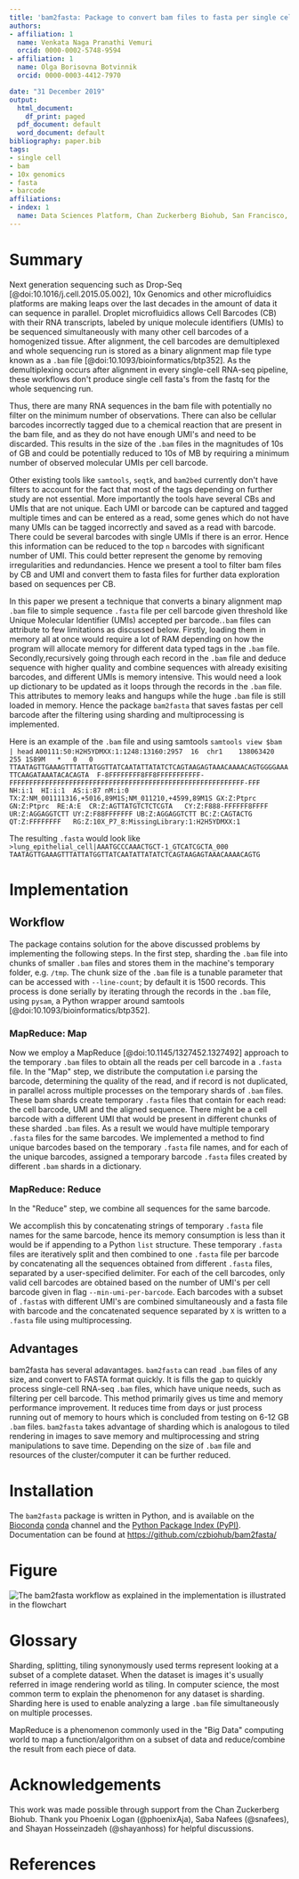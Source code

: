 ```yaml
---
title: 'bam2fasta: Package to convert bam files to fasta per single cell barcode'
authors:
- affiliation: 1
  name: Venkata Naga Pranathi Vemuri
  orcid: 0000-0002-5748-9594
- affiliation: 1
  name: Olga Borisovna Botvinnik
  orcid: 0000-0003-4412-7970

date: "31 December 2019"
output:
  html_document:
    df_print: paged
  pdf_document: default
  word_document: default
bibliography: paper.bib
tags:
- single cell
- bam
- 10x genomics
- fasta
- barcode
affiliations:
- index: 1
  name: Data Sciences Platform, Chan Zuckerberg Biohub, San Francisco, CA
---
```


# Summary

Next generation sequencing such as Drop-Seq [@doi:10.1016/j.cell.2015.05.002], 10x Genomics and other microfluidics platforms are making leaps over the last decades in the amount of data it can sequence in parallel. 
Droplet microfluidics allows Cell Barcodes (CB) with their RNA transcripts, labeled by unique molecule identifiers (UMIs) to be sequenced simultaneously with many other cell barcodes of a homogenized tissue. 
After alignment, the cell barcodes are demultiplexed and whole sequencing run is stored as a binary alignment map file type known as a `.bam` file [@doi:10.1093/bioinformatics/btp352]. 
As the demultiplexing occurs after alignment in every single-cell RNA-seq pipeline, these workflows don't produce single cell fasta's from the fastq for the whole sequencing run. 

Thus, there are many RNA sequences in the bam file with potentially no filter on the minimum number of observations.
There can also be cellular barcodes incorrectly tagged due to a chemical reaction that are present in the bam file, and as they do not have enough UMI's and need to be discarded.
This results in the size of the `.bam` files in the magnitudes of 10s of GB and could be potentially reduced to 10s of MB by requiring a minimum number of observed molecular UMIs per cell barcode. 

Other existing tools like `samtools`, `seqtk`, and `bam2bed` currently don't have filters to account for the fact that most of the tags depending on further study are not essential. 
More importantly the tools have several CBs and UMIs that are not unique. 
Each UMI or barcode can be captured and tagged multiple times and can be entered as a read, some genes which do not have many UMIs can be tagged incorrectly and saved as a read with barcode. 
There could be several barcodes with single UMIs if there is an error. 
Hence this information can be reduced to the top `n` barcodes with significant number of UMI. 
This could better represent the genome by removing irregularities and redundancies. 
Hence we present a tool to filter bam files by CB and UMI and convert them to fasta files for further data exploration based on sequences per CB. 

In this paper we present a technique that converts a binary alignment map `.bam` file to simple sequence `.fasta` file per cell barcode given threshold like Unique Molecular Identifier (UMIs) accepted per barcode.`.bam` files can attribute to few limitations as discussed below. 
Firstly, loading them in memory all at once would require a lot of RAM depending on how the program will allocate memory for different data typed tags in the `.bam` file. 
Secondly,recursively going through each record in the `.bam` file and deduce sequence with higher quality and combine sequences with already exisiting barcodes, and different UMIs is memory intensive. This would need a look up dictionary to be updated as it loops through the records in the `.bam` file. This attributes to memory leaks and hangups while the huge `.bam` file is still loaded in memory. 
Hence the package `bam2fasta` that saves fastas per cell barcode after the filtering using sharding and multiprocessing is implemented.

Here is an example of the `.bam` file and using samtools
`samtools view $bam | head`
`A00111:50:H2H5YDMXX:1:1248:13160:2957	16	chr1	138063420	255	1S89M	*	0	0	TTAATAGTTGAAAGTTTATTATGGTTATCAATATTATATCTCAGTAAGAGTAAACAAAACAGTGGGGAAATTCAAGATAAATACACAGTA	F-8FFFFFFFF8FF8FFFFFFFFFFF-FFFFFFFFFFFFFFFFFFFFFFFFFFFFFFFFFFFFFFFFFFFFFFFFFFFFFFFFFFF-FFF	NH:i:1	HI:i:1	AS:i:87	nM:i:0	TX:Z:NM_001111316,+5016,89M1S;NM_011210,+4599,89M1S	GX:Z:Ptprc	GN:Z:Ptprc	RE:A:E	CR:Z:AGTTATGTCTCTCGTA	CY:Z:F888-FFFFFF8FFFF	UR:Z:AGGAGGTCTT	UY:Z:F88FFFFFFF	UB:Z:AGGAGGTCTT	BC:Z:CAGTACTG	QT:Z:FFFFFFFF	RG:Z:10X_P7_8:MissingLibrary:1:H2H5YDMXX:1`

The resulting `.fasta` would look like
`>lung_epithelial_cell|AAATGCCCAAACTGCT-1_GTCATCGCTA_000
TAATAGTTGAAAGTTTATTATGGTTATCAATATTATATCTCAGTAAGAGTAAACAAAACAGTG`

# Implementation

## Workflow

The package contains solution for the above discussed problems by implementing the following steps.
In the first step, sharding the `.bam` file into chunks of smaller `.bam` files and stores them in the machine's temporary folder, e.g. `/tmp`. 
The chunk size of the `.bam` file is a tunable parameter that can be accessed with `--line-count`; by default it is 1500 records. 
This process is done serially by iterating through the records in the `.bam` file, using `pysam`, a Python wrapper around samtools [@doi:10.1093/bioinformatics/btp352]. 

### MapReduce: Map

Now we employ a MapReduce [@doi:10.1145/1327452.1327492] approach to the temporary `.bam` files to obtain all the reads per cell barcode in a `.fasta` file.
In the "Map" step, we distribute the computation i.e parsing the barcode, determining the quality of the read, and if record is not duplicated, in parallel across multiple processes on the temporary shards of `.bam` files. These bam shards create temporary `.fasta` files that contain for each read: the cell barcode, UMI and the aligned sequence.
There might be a cell barcode with a different UMI that would be present in different chunks of these sharded `.bam` files. As a result we would have multiple temporary `.fasta` files for the same barcodes. 
We implemented a method to find unique barcodes based on the temporary `.fasta` file names, and for each of the unique barcodes, assigned a temporary barcode `.fasta` files created by different `.bam` shards in a dictionary.

### MapReduce: Reduce

In the "Reduce" step, we combine all sequences for the same barcode.

We accomplish this by concatenating strings of temporary `.fasta` file names for the same barcode, hence its memory consumption is less than it would be if appending to a Python `list` structure. 
These temporary `.fasta` files are iteratively split and then combined to one `.fasta` file per barcode by concatenating all the sequences obtained from different `.fasta` files, separated by a user-specified delimiter. 
For each of the cell barcodes, only valid cell barcodes are obtained based on the number of UMI's per cell barcode given in flag `--min-umi-per-barcode`. 
Each barcodes with a subset of `.fasta`s with different UMI's are combined simultaneously and a fasta file with barcode and the concatenated sequence separated by `X` is written to a `.fasta` file using multiprocessing.

## Advantages

bam2fasta has several adavantages.
`bam2fasta` can read `.bam` files of any size, and convert to FASTA format quickly. 
It is fills the gap to quickly process single-cell RNA-seq `.bam` files, which have unique needs, such as filtering per cell barcode.
This method primarily gives us time and memory performance improvement. 
It reduces time from days or just process running out of memory to hours which is concluded from testing on 6-12 GB `.bam` files. 
`bam2fasta` takes advantage of sharding which is analogous to tiled rendering in images to save memory and multiprocessing and string manipulations to save time. 
Depending on the size of `.bam` file and resources of the cluster/computer it can be further reduced.


# Installation

The `bam2fasta` package is written in Python, and is available on the [Bioconda](https://bioconda.github.io/) [conda](https://docs.conda.io/en/latest/) channel and the [Python Package Index (PyPI)](https://pypi.org/).
Documentation can be found at https://github.com/czbiohub/bam2fasta/


# Figure

![The bam2fasta workflow as explained in the implementation is illustrated in the flowchart](bam2fasta_workflow.png)


# Glossary

Sharding, splitting, tiling synonymously used terms represent looking at a subset of a complete dataset. When the dataset is images it's usually referred in image rendering world as tiling. In computer science, the most common term to explain the phenomenon for any dataset is sharding. 
Sharding here is used to enable analyzing a large `.bam` file simultaneously on multiple processes.

MapReduce is a phenomenon commonly used in the "Big Data" computing world to map a function/algorithm on a subset of data and reduce/combine the result from each piece of data.

# Acknowledgements

This work was made possible through support from the Chan Zuckerberg Biohub.
Thank you Phoenix Logan (@phoenixAja), Saba Nafees (@snafees), and Shayan Hosseinzadeh (@shayanhoss) for helpful discussions.


# References
